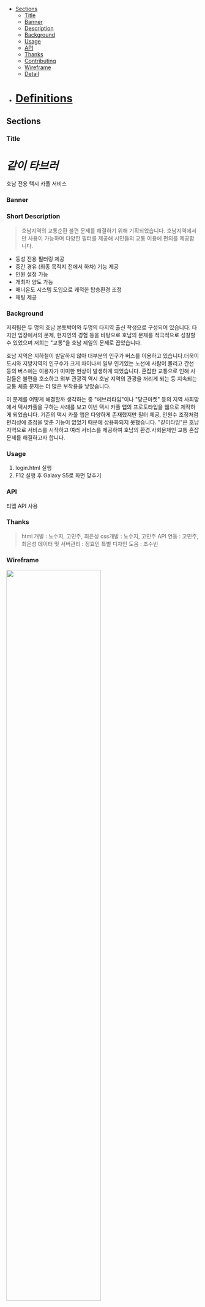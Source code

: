 - [Sections](#sections)
  - [Title](#title)
  - [Banner](#banner)
  - [Description](#short-description)
  - [Background](#background)
  - [Usage](#usage)
  - [API](#api)
  - [Thanks](#thanks)
  - [Contributing](#contributing)
  - [Wireframe](#Wireframe)
  - [Detail](#Detail)
- # [Definitions](#definitions)

## Sections

### Title

# _같이 타브러_

호남 전용 택시 카풀 서비스

### Banner

### Short Description

> 호남지역의 교통순환 불편 문제를 해결하기 위해 기획되었습니다. 호남지역에서만 사용이 가능하며 다양한 필터를 제공해 시민들의 교통 이용에 편의를 제공합니다.

- 동성 전용 필터링 제공
- 중간 경유 (최종 목적지 전에서 하차) 기능 제공
- 인원 설정 가능
- 개최자 양도 가능
- 매너온도 시스템 도입으로 쾌적한 탑승환경 조정
- 채팅 제공

### Background

저희팀은 두 명의 호남 본토박이와 두명의 타지역 출신 학생으로 구성되어 있습니다. 타지인 입장에서의 문제, 현지인의 경험 등을 바탕으로 호남의 문제를 적극적으로 성찰할 수 있었으며 저희는 "교통"을 호남 제일의 문제로 꼽았습니다.

호남 지역은 지하철이 발달하지 않아 대부분의 인구가 버스를 이용하고 있습니다.더욱이 도시와 지방지역의 인구수가 크게 차이나서 일부 인기있는 노선에 사람이 몰리고 간선 등의 버스에는 이용자가 미미한 현상이 발생하게 되었습니다. 혼잡한 교통으로 인해 사람들은 불편을 호소하고 외부 관광객 역시 호남 지역의 관광을 꺼리게 되는 등 지속되는 교통 체증 문제는 더 많은 부작용을 낳았습니다.

이 문제를 어떻게 해결할까 생각하는 중 "에브리타임"이나 "당근마켓" 등의 지역 사회망에서 택시카풀을 구하는 사례를 보고 이번 택시 카풀 앱의 프로토타입을 웹으로 제작하게 되었습니다. 기존의 택시 카풀 앱은 다양하게 존재했지만 필터 제공, 인원수 조정처럼 편리성에 초점을 맞춘 기능이 없었기 때문에 상용화되지 못했습니다. "같이타잉"은 호남지역으로 서비스를 시작하고 여러 서비스를 제공하여 호남의 환경.사회문제인 교통 혼잡 문제를 해결하고자 합니다.

### Usage

1. login.html 실행
2. F12 실행 후 Galaxy S5로 화면 맞추기

### API

티맵 API 사용

### Thanks

> html 개발 : 노수지, 고민주, 최은성
> css개발 : 노수지, 고민주
> API 연동 : 고민주, 최은성
> 데이터 및 서버관리 : 정효인
> 특별 디자인 도움 : 조수빈

### Wireframe

<img width="70%" src="https://user-images.githubusercontent.com/71256649/129674426-1cfec27f-648f-4f94-bca3-80da46a0d844.jpg"/>

### Detail

<img width="200px" height="350px" src="https://user-images.githubusercontent.com/71256649/129675146-286ab8fe-4552-4206-9192-b6d05e51c340.PNG">
